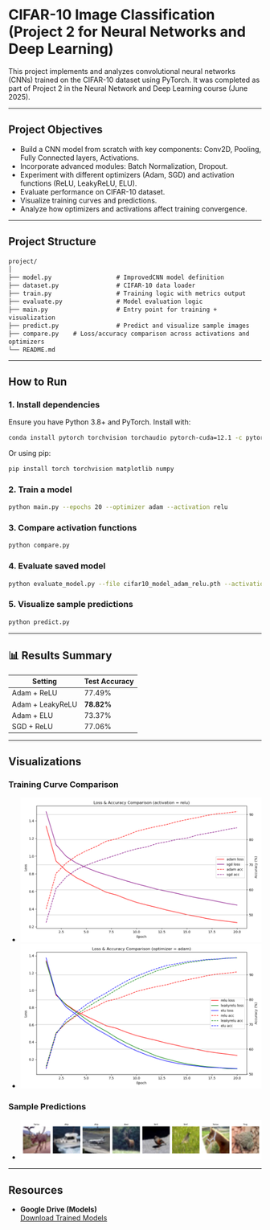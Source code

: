 # CIFAR-10 Image Classification (Project 2 for Neural Networks and Deep Learning)

This project implements and analyzes convolutional neural networks (CNNs) trained on the CIFAR-10 dataset using PyTorch. It was completed as part of Project 2 in the Neural Network and Deep Learning course (June 2025).

---

## Project Objectives

- Build a CNN model from scratch with key components: Conv2D, Pooling, Fully Connected layers, Activations.
- Incorporate advanced modules: Batch Normalization, Dropout.
- Experiment with different optimizers (Adam, SGD) and activation functions (ReLU, LeakyReLU, ELU).
- Evaluate performance on CIFAR-10 dataset.
- Visualize training curves and predictions.
- Analyze how optimizers and activations affect training convergence.

---

## Project Structure

```
project/
│
├── model.py                  # ImprovedCNN model definition
├── dataset.py                # CIFAR-10 data loader
├── train.py                  # Training logic with metrics output
├── evaluate.py               # Model evaluation logic
├── main.py                   # Entry point for training + visualization
├── predict.py                # Predict and visualize sample images
├── compare.py    # Loss/accuracy comparison across activations and optimizers
└── README.md
```

---

## How to Run

### 1. Install dependencies

Ensure you have Python 3.8+ and PyTorch. Install with:

```bash
conda install pytorch torchvision torchaudio pytorch-cuda=12.1 -c pytorch -c nvidia
```

Or using pip:

```bash
pip install torch torchvision matplotlib numpy
```

### 2. Train a model

```bash
python main.py --epochs 20 --optimizer adam --activation relu
```

### 3. Compare activation functions

```bash
python compare.py
```

### 4. Evaluate saved model

```bash
python evaluate_model.py --file cifar10_model_adam_relu.pth --activation relu
```

### 5. Visualize sample predictions

```bash
python predict.py
```

---

## 📊 Results Summary

| Setting             | Test Accuracy |
|---------------------|---------------|
| Adam + ReLU         | 77.49%        |
| Adam + LeakyReLU    | **78.82%**    |
| Adam + ELU          | 73.37%        |
| SGD  + ReLU         | 77.06%        |

---

## Visualizations

### Training Curve Comparison
- ![Optimizer](loss_acc_compare_optimizer.png)
- ![Activation](loss_acc_compare_activation.png)

### Sample Predictions
- ![Prediction Example](prediction_example.png)

---

## Resources

- **Google Drive (Models)**  
  [Download Trained Models](https://drive.google.com/drive/folders/1mEz_xYETe3QokT1kfWuzYMuxXJSNfq5O?usp=sharing)

